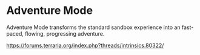 # Adventure Mode

Adventure Mode transforms the standard sandbox experience into an fast-paced, flowing, progressing adventure.

https://forums.terraria.org/index.php?threads/intrinsics.80322/
